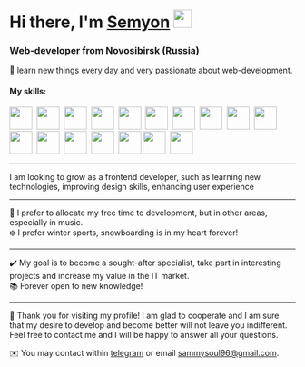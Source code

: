<h1 align="left">Hi there, I'm <a href="https://t.me/sjivoii" target="_blank">Semyon</a> 
<img src="https://github.com/blackcater/blackcater/raw/main/images/Hi.gif" height="32"/></h1>
<h3 align="left">Web-developer from Novosibirsk (Russia)</h3>

🌱 learn new things every day and very passionate about web-development.


#### My skills:

 <div>
  <img src="https://cdn.jsdelivr.net/gh/devicons/devicon/icons/git/git-original.svg" width="40" height="40"/>&nbsp;
  <img src="https://cdn.jsdelivr.net/gh/devicons/devicon/icons/css3/css3-original.svg" width="40" height="40"/>&nbsp;
  <img src="https://cdn.jsdelivr.net/gh/devicons/devicon/icons/visualstudio/visualstudio-plain.svg" width="40" height="40"/>&nbsp;   
  <img src="https://cdn.jsdelivr.net/gh/devicons/devicon/icons/linux/linux-original.svg" width="40" height="40"/>&nbsp;   
  <img src="https://cdn.jsdelivr.net/gh/devicons/devicon/icons/javascript/javascript-original.svg" width="40" height="40"/>&nbsp;  
  <img src="https://cdn.jsdelivr.net/gh/devicons/devicon/icons/react/react-original-wordmark.svg" width="40" height="40"/>&nbsp;   
  <img src="https://cdn.jsdelivr.net/gh/devicons/devicon/icons/html5/html5-original.svg" width="40" height="40"/>&nbsp;   
  <img src="https://cdn.jsdelivr.net/gh/devicons/devicon/icons/typescript/typescript-original.svg" width="40" height="40"/>&nbsp;  
  <img src="https://cdn.jsdelivr.net/gh/devicons/devicon/icons/redux/redux-original.svg" width="40" height="40"/>&nbsp;     
  <img src="https://cdn.jsdelivr.net/gh/devicons/devicon/icons/sass/sass-original.svg" width="40" height="40"/>&nbsp;    
  <img src="https://cdn.jsdelivr.net/gh/devicons/devicon/icons/webpack/webpack-original.svg" width="40" height="40"/>&nbsp;  
  <img src="https://cdn.jsdelivr.net/gh/devicons/devicon/icons/mongodb/mongodb-plain-wordmark.svg" width="40" height="40"/>&nbsp;  
  <img src="https://cdn.jsdelivr.net/gh/devicons/devicon/icons/firebase/firebase-plain-wordmark.svg" width="40" height="40"/>&nbsp;  
  <img src="https://cdn.jsdelivr.net/gh/devicons/devicon/icons/docker/docker-plain-wordmark.svg" width="40" height="40"/>&nbsp;  
  <img src="https://cdn.jsdelivr.net/gh/devicons/devicon/icons/gulp/gulp-plain.svg"  width="40" height="40"/>
  <img src="https://cdn.jsdelivr.net/gh/devicons/devicon/icons/nodejs/nodejs-original.svg" width="40" height="40"/>&nbsp;        
  <img src="https://www.cdnlogo.com/logos/n/80/next-js.svg" width="40" height="40">

</div>

---

I am looking to grow as a frontend developer, such as learning new technologies, improving design skills, enhancing user experience

---

🎸 I prefer to allocate my free time to development, but in other areas, especially in music. <br>
❄️ I prefer winter sports, snowboarding is in my heart forever!

---

✔️ My goal is to become a sought-after specialist, take part in interesting projects and increase my value in the IT market. <br> 📚 Forever open to new knowledge!

---

💜 Thank you for visiting my profile! I am glad to cooperate and I am sure that my desire to develop and become better will not leave you indifferent. Feel free to contact me and I will be happy to answer all your questions.

✉️ You may contact within [telegram](https://t.me/sjivoii) or email sammysoul96@gmail.com.
<!---
SSUHOY/SSUHOY is a ✨ special ✨ repository because its `README.md` (this file) appears on your GitHub profile.
You can click the Preview link to take a look at your changes.
--->
